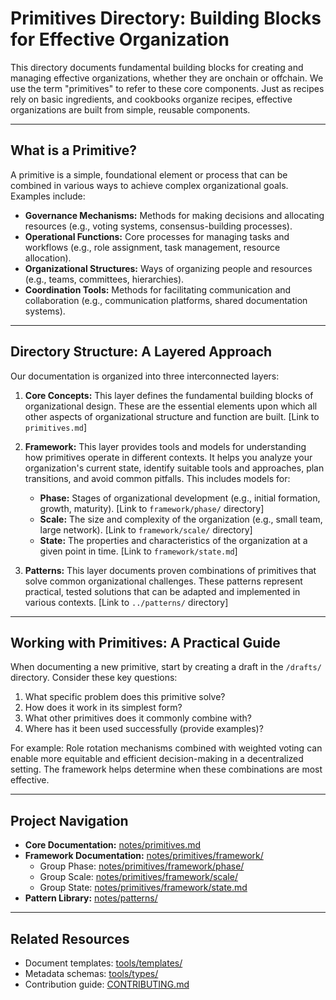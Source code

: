 # Primitives Directory: Building Blocks for Effective Organization

This directory documents fundamental building blocks for creating and managing effective organizations, whether they are onchain or offchain.  We use the term "primitives" to refer to these core components.  Just as recipes rely on basic ingredients, and cookbooks organize recipes, effective organizations are built from simple, reusable components.

---

## What is a Primitive?

A primitive is a simple, foundational element or process that can be combined in various ways to achieve complex organizational goals.  Examples include:

* **Governance Mechanisms:**  Methods for making decisions and allocating resources (e.g., voting systems, consensus-building processes).
* **Operational Functions:** Core processes for managing tasks and workflows (e.g., role assignment, task management, resource allocation).
* **Organizational Structures:** Ways of organizing people and resources (e.g., teams, committees, hierarchies).
* **Coordination Tools:** Methods for facilitating communication and collaboration (e.g., communication platforms, shared documentation systems).

---

## Directory Structure: A Layered Approach

Our documentation is organized into three interconnected layers:

1. **Core Concepts:**  This layer defines the fundamental building blocks of organizational design.  These are the essential elements upon which all other aspects of organizational structure and function are built. [Link to `primitives.md`]

2. **Framework:** This layer provides tools and models for understanding how primitives operate in different contexts. It helps you analyze your organization's current state, identify suitable tools and approaches, plan transitions, and avoid common pitfalls. This includes models for:

    * **Phase:**  Stages of organizational development (e.g., initial formation, growth, maturity). [Link to `framework/phase/` directory]
    * **Scale:**  The size and complexity of the organization (e.g., small team, large network). [Link to `framework/scale/` directory]
    * **State:**  The properties and characteristics of the organization at a given point in time. [Link to `framework/state.md`]

3. **Patterns:** This layer documents proven combinations of primitives that solve common organizational challenges. These patterns represent practical, tested solutions that can be adapted and implemented in various contexts. [Link to `../patterns/` directory]

---

## Working with Primitives: A Practical Guide

When documenting a new primitive, start by creating a draft in the `/drafts/` directory.  Consider these key questions:

1. What specific problem does this primitive solve?
2. How does it work in its simplest form?
3. What other primitives does it commonly combine with?
4. Where has it been used successfully (provide examples)?

For example:  Role rotation mechanisms combined with weighted voting can enable more equitable and efficient decision-making in a decentralized setting.  The framework helps determine when these combinations are most effective.

---

## Project Navigation

* **Core Documentation:** [notes/primitives.md](notes/primitives.md)
* **Framework Documentation:** [notes/primitives/framework/](notes/primitives/framework/)
    * Group Phase: [notes/primitives/framework/phase/](notes/primitives/framework/phase/)
    * Group Scale: [notes/primitives/framework/scale/](notes/primitives/framework/scale/)
    * Group State: [notes/primitives/framework/state.md](notes/primitives/framework/state.md)
* **Pattern Library:** [notes/patterns/](notes/patterns/)

---

## Related Resources

* Document templates: [tools/templates/](tools/templates/)
* Metadata schemas: [tools/types/](tools/types/)
* Contribution guide: [CONTRIBUTING.md](CONTRIBUTING.md)